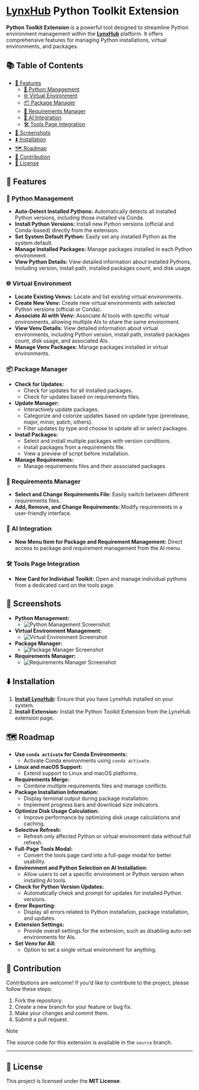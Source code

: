 # [LynxHub](https://github.com/KindaBrazy/LynxHub) Python Toolkit Extension

**Python Toolkit Extension** is a powerful tool designed to streamline Python environment management within the
[**LynxHub**](https://github.com/KindaBrazy/LynxHub) platform. It offers comprehensive features for managing Python
installations, virtual environments, and
packages.

## 📚 Table of Contents

- [🚀 Features](#-features)
    - [🐍 Python Management](#-python-management)
    - [🌐 Virtual Environment](#-virtual-environment)
    - [📦 Package Manager](#-package-manager)
    - [📝 Requirements Manager](#-requirements-manager)
    - [🤖 AI Integration](#-ai-integration)
    - [🛠️ Tools Page Integration](#-tools-page-integration)
- [📸 Screenshots](#-screenshots)
- [⬇️ Installation](#-installation)
- [🗺️ Roadmap](#-roadmap)
- [🤝 Contribution](#-contribution)
- [📄 License](#-license)

## 🚀 Features

### 🐍 Python Management

- **Auto-Detect Installed Pythons:** Automatically detects all installed Python versions, including those installed via
  Conda.
- **Install Python Versions:** Install new Python versions (official and Conda-based) directly from the extension.
- **Set System Default Python:** Easily set any installed Python as the system default.
- **Manage Installed Packages:** Manage packages installed in each Python environment.
- **View Python Details:** View detailed information about installed Pythons, including version, install path, installed
  packages count, and disk usage.

### 🌐 Virtual Environment

- **Locate Existing Venvs:** Locate and list existing virtual environments.
- **Create New Venv:** Create new virtual environments with selected Python versions (official or Conda).
- **Associate AI with Venv:** Associate AI tools with specific virtual environments, allowing multiple AIs to share the
  same environment.
- **View Venv Details:** View detailed information about virtual environments, including Python version, install path,
  installed packages count, disk usage, and associated AIs.
- **Manage Venv Packages:** Manage packages installed in virtual environments.

### 📦 Package Manager

- **Check for Updates:**
    - Check for updates for all installed packages.
    - Check for updates based on requirements files.
- **Update Manager:**
    - Interactively update packages.
    - Categorize and colorize updates based on update type (prerelease, major, minor, patch, others).
    - Filter updates by type and choose to update all or select packages.
- **Install Packages:**
    - Select and install multiple packages with version conditions.
    - Install packages from a requirements file.
    - View a preview of script before installation.
- **Manage Requirements:**
    - Manage requirements files and their associated packages.

### 📝 Requirements Manager

- **Select and Change Requirements File:** Easily switch between different requirements files.
- **Add, Remove, and Change Requirements:** Modify requirements in a user-friendly interface.

### 🤖 AI Integration

- **New Menu Item for Package and Requirement Management:** Direct access to package and requirement management from the
  AI menu.

### 🛠️ Tools Page Integration

- **New Card for Individual Toolkit:** Open and manage individual pythons from a dedicated card on the tools page.

## 📸 Screenshots

- **Python Management:**
    - ![Python Management Screenshot](./resources/python.png)
- **Virtual Environment Management:**
    - ![Virtual Environment Screenshot](./resources/venv.png)
- **Package Manager:**
    - ![Package Manager Screenshot](./resources/package.png)
- **Requirements Manager:**
    - ![Requirements Manager Screenshot](./resources/requirements.png)

## ⬇️ Installation

1. **[Install LynxHub](https://github.com/KindaBrazy/LynxHub):** Ensure that you have LynxHub installed on your system.
2. **Install Extension:** Install the Python Toolkit Extension from the LynxHub extension page.

## 🗺️ Roadmap

- **Use `conda activate` for Conda Environments:**
    - Activate Conda environments using `conda activate`.
- **Linux and macOS Support:**
    - Extend support to Linux and macOS platforms.
- **Requirements Merge:**
    - Combine multiple requirements files and manage conflicts.
- **Package Installation Information:**
    - Display terminal output during package installation.
    - Implement progress bars and download size indicators.
- **Optimize Disk Usage Calculation:**
    - Improve performance by optimizing disk usage calculations and caching.
- **Selective Refresh:**
    - Refresh only affected Python or virtual environment data without full refresh.
- **Full-Page Tools Modal:**
    - Convert the tools page card into a full-page modal for better usability.
- **Environment and Python Selection on AI Installation:**
    - Allow users to set a specific environment or Python version when installing AI tools.
- **Check for Python Version Updates:**
    - Automatically check and prompt for updates for installed Python versions.
- **Error Reporting:**
    - Display all errors related to Python installation, package installation, and updates.
- **Extension Settings:**
    - Provide overall settings for the extension, such as disabling auto-set environments for AIs.
- **Set Venv for All:**
    - Option to set a single virtual environment for anything.

## 🤝 Contribution

Contributions are welcome! If you'd like to contribute to the project, please follow these steps:

1. Fork the repository.
2. Create a new branch for your feature or bug fix.
3. Make your changes and commit them.
4. Submit a pull request.

> [!NOTE] 
> The source code for this extension is available in the `source` branch.

---

## 📄 License

This project is licensed under the **MIT License**.
